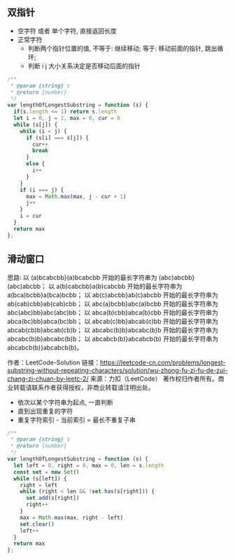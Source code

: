 ## 双指针

- 空字符 或者 单个字符, 直接返回长度
- 正常字符
    - 判断两个指针位置的值, 不等于: 继续移动; 等于: 移动前面的指针, 跳出循环;
    - 判断 i j 大小关系决定是否移动后面的指针 

```js
/** 
 * @param {string} s
 * @return {number}
 */
var lengthOfLongestSubstring = function (s) {
  if(s.length <= 1) return s.length
  let i = 0, j = 1, max = 0, cur = 0
  while (s[j]) {
    while (i < j) {
      if (s[i] === s[j]) {
        cur++
        break
      }
      else {
        i++
      }
    }
    if (i === j) {
      max = Math.max(max, j - cur + 1)
      j++
    }
    i = cur
  }
  return max
};
```

## 滑动窗口
思路:
以 (a)bcabcbb}(a)bcabcbb 开始的最长字符串为 (abc)abcbb}(abc)abcbb；
以 a(b)cabcbb}a(b)cabcbb 开始的最长字符串为 a(bca)bcbb}a(bca)bcbb；
以 ab(c)abcbb}ab(c)abcbb 开始的最长字符串为 ab(cab)cbb}ab(cab)cbb；
以 abc(a)bcbb}abc(a)bcbb 开始的最长字符串为 abc(abc)bb}abc(abc)bb；
以 abca(b)cbb}abca(b)cbb 开始的最长字符串为 abca(bc)bb}abca(bc)bb；
以 abcab(c)bb}abcab(c)bb 开始的最长字符串为 abcab(cb)b}abcab(cb)b；
以 abcabc(b)b}abcabc(b)b 开始的最长字符串为 abcabc(b)b}abcabc(b)b；
以 abcabcb(b)}abcabcb(b) 开始的最长字符串为 abcabcb(b)}abcabcb(b)。

作者：LeetCode-Solution
链接：https://leetcode-cn.com/problems/longest-substring-without-repeating-characters/solution/wu-zhong-fu-zi-fu-de-zui-chang-zi-chuan-by-leetc-2/
来源：力扣（LeetCode）
著作权归作者所有。商业转载请联系作者获得授权，非商业转载请注明出处。

- 依次以某个字符串为起点, 一直判断
- 直到出现重复的字符
- 重复字符索引 - 当前索引 = 最长不重复子串

```js
/** 
 * @param {string} s
 * @return {number}
 */
var lengthOfLongestSubstring = function (s) {
  let left = 0, right = 0, max = 0, len = s.length
  const set = new Set()
  while (s[left]) {
    right = left
    while (right < len && !set.has(s[right])) {
      set.add(s[right])
      right++
    }
    max = Math.max(max, right - left)
    set.clear()
    left++
  }
  return max
};
```